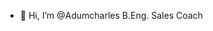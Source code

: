 - 👋 Hi, I’m @Adumcharles B.Eng. Sales Coach 

<!---
Adumcharles/Adumcharles is a ✨ special ✨ repository because its `README.md` (this file) appears on your GitHub profile.
You can click the Preview link to take a look at your changes.
--->
